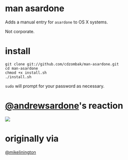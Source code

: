 # man asardone

Adds a manual entry for `asardone` to OS X systems.

Not corporate.

# install

    git clone git://github.com/cdzombak/man-asardone.git
    cd man-asardone
    chmod +x install.sh
    ./install.sh

`sudo` will prompt for your password as necessary.

# [@andrewsardone](https://github.com/andrewsardone)'s reaction

![](http://deathandtaxesmag.wpengine.netdna-cdn.com/wp-content/uploads/2012/09/MrTear.gif)

# originally via

[@mikelinington](https://github.com/mikelinington)
